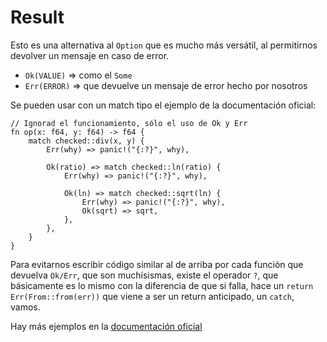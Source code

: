 # Result

Esto es una alternativa al `Option` que es mucho más versátil, al permitirnos devolver un mensaje en caso de error.

- `Ok(VALUE)` => como el `Some`
- `Err(ERROR)` => que devuelve un mensaje de error hecho por nosotros

Se pueden usar con un match tipo el ejemplo de la documentación oficial:

```rust, ignore
// Ignorad el funcionamiento, sólo el uso de Ok y Err
fn op(x: f64, y: f64) -> f64 {
    match checked::div(x, y) {
        Err(why) => panic!("{:?}", why),
        
        Ok(ratio) => match checked::ln(ratio) {
            Err(why) => panic!("{:?}", why),
            
            Ok(ln) => match checked::sqrt(ln) {
                Err(why) => panic!("{:?}", why),
                Ok(sqrt) => sqrt,
            },
        },
    }
}
```

Para evitarnos escribir código similar al de arriba por cada función que devuelva `Ok/Err`, que son muchísismas, existe el operador `?`, que básicamente es lo mismo con la diferencia de que si falla, hace un `return Err(From::from(err))` que viene a ser un return anticipado, un `catch`, vamos.

Hay más ejemplos en la [documentación oficial](https://doc.rust-lang.org/std/result/index.html)
